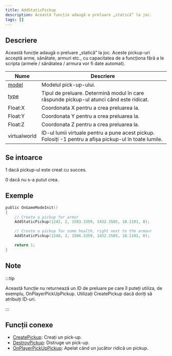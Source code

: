```yaml
---
title: AddStaticPickup
description: Această funcție adaugă o preluare „statică” la joc.
tags: []
---
```


## Descriere

Această funcție adaugă o preluare „statică” la joc. Aceste pickup-uri acceptă arme, sănătate, armuri etc., cu capacitatea de a funcționa fără a le scripta (armele / sănătatea / armura vor fi date automat).

| Nume                                | Descriere                                                                                              |
| ----------------------------------- | ------------------------------------------------------------------------------------------------------ |
| [model](../resources/pickupids.md)  | Modelul pick-up-ului.                                                                                  |
| [type](../resources/pickuptypes.md) | Tipul de preluare. Determină modul în care răspunde pickup-ul atunci când este ridicat.                |
| Float:X                             | Coordonata X pentru a crea preluarea la.                                                               |
| Float:Y                             | Coordonata Y pentru a crea preluarea la.                                                               |
| Float:Z                             | Coordonata Z pentru a crea preluarea la.                                                               |
| virtualworld                        | ID-ul lumii virtuale pentru a pune acest pickup. Folosiți -1 pentru a afișa pickup-ul în toate lumile. |

## Se intoarce

1 dacă pickup-ul este creat cu succes.

0 dacă nu s-a putut crea.

## Exemple

```c
public OnGameModeInit()
{
    // Create a pickup for armor
    AddStaticPickup(1242, 2, 1503.3359, 1432.3585, 10.1191, 0);

    // Create a pickup for some health, right next to the armour
    AddStaticPickup(1240, 2, 1506.3359, 1432.3585, 10.1191, 0);

    return 1;
}
```

## Note

:::tip

Această funcție nu returnează un ID de preluare pe care îl puteți utiliza, de exemplu, OnPlayerPickUpPickup. Utilizați CreatePickup dacă doriți să atribuiți ID-uri.

:::

## Funcții conexe

- [CreatePickup](CreatePickup.md): Creați un pick-up.
- [DestroyPickup](DestroyPickup.md): Distruge un pick-up.
- [OnPlayerPickUpPickup](../callbacks/OnPlayerPickUpPickup.md): Apelat când un jucător ridică un pickup.
